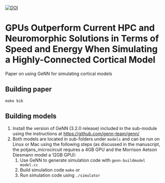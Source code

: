 [![DOI](https://zenodo.org/badge/143159069.svg)](https://doi.org/10.5281/zenodo.15101745)
# GPUs Outperform Current HPC and Neuromorphic Solutions in Terms of Speed and Energy When Simulating a Highly-Connected Cortical Model
Paper on using GeNN for simulating cortical models

## Building paper
``make bib``

## Building models
1. Install the version of GeNN (3.2.0 release) included in the sub-module using the instructions at https://github.com/genn-team/genn/
2. Both models are located in sub-folders under ``models`` and can be run on Linux or Mac using the following steps (as discussed in the manuscript, the potjans_microcircuit requires a 4GB GPU and the Morrison Aetson Diesmann model a 12GB GPU):
   1. Use GeNN to generate simulation code with ``genn-buildmodel model.cc``
   2. Build simulation code ``make`` or 
   3. Run simulation code using ``./simulator``
